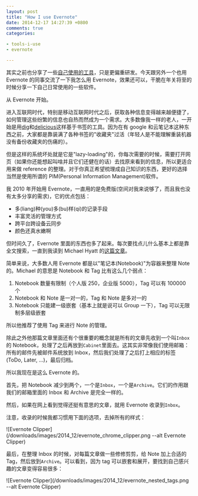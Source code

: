 ```yaml
---
layout: post
title: "How I use Evernote"
date: 2014-12-17 14:27:39 +0800
comments: true
categories:

- tools-i-use
- evernote

---
```



其实之前也分享了一些[自己使用的工具](https://lenciel.com/blog/categories/tools-i-use/)，只是更偏重研发。今天跟另外一个也用 Evernote 的同事交流了一下我怎么用 Evernote，效果还可以，干脆在年关将至的时候分享一下自己日常使用的一些软件。

从 Evernote 开始。

进入互联网时代，特别是移动互联网时代之后，获取各种信息变得越来越便捷了，如何管理这些纷繁的信息也自热而然成为一个需求。大多数像我一样的老人，一开始是用[dig](https://digg.com/)和[delicious](https://delicious.com/)这样基于书签的工具。因为在有 google 和云笔记本这种东西之前，大家都是靠装满了各种书签的"收藏夹"过活（年轻人是不能理解重装机器没有备份收藏夹的伤痛的）。

但是这样的系统坏处就是它是"lazy-loading"的，你每次需要的时候，需要打开网页（如果你还能想起叫啥并且它们还健在的话）去找原来看到的信息，所以更适合用来做 reference 的整理。对于你真正希望梳理成自己知识的东西，更好的选择当然是使用所谓的 PIM(Personal Information Management)软件。

我 2010 年开始用 Evernote，一直用的是免费版(空间对我来说够了，而且我也没有太多分享的需求)，它的优点包括：

* 多(liang)种(you)多(bu)样(qi)的记录手段
* 丰富灵活的管理方式
* 跨平台跨设备云同步
* 颜色还真水嫩啊

但时间久了，Evernote 里面的东西也多了起来。每次要找点儿什么基本上都是靠全文搜索，一直到我读到 Michael Hyatt 的[这篇文章](http://michaelhyatt.com/evernote-tags.html)。

简单来说，大多数人用 Evernote 都是以"笔记本(Notebook)"为容器来整理 Note 的。Michael 的意思是 Notebook 和 Tag 比有这么几个弱点：

1. Notebook 数量有限制（个人版 250，企业版 5000），Tag 可以有 100000 个
2. Notebook 和 Note 是一对一的，Tag 和 Note 是多对一的
3. Notebook 只能建一级嵌套（基本上就是说可以 Group 一下），Tag 可以无限制多层级嵌套

所以他推荐了使用 Tag 来进行 Note 的管理。

除此之外他那篇文章里面还有个很重要的概念就是所有的文章先收到一个叫`Inbox`的 Notebook，处理了之后再放到`Cabinet`里面去。这其实非常像我们使用邮箱：所有的邮件先被邮件系统放到 Inbox，然后我们处理了之后打上相应的标签(ToDo, Later, ...)，最后归档。

所以我现在是这么 Evernote 的。

首先，把 Notebook 减少到两个，一个是`Inbox`，一个是`Archive`。它们的作用跟我们的邮箱里面的 Inbox 和 Archive 是完全一样的。

然后，如果在网上看到觉得还挺有意思的文章，就用 Evernote 收录到`Inbox`。

注意，收录的时候我都习惯用下面的选项，去掉所有的样式：

![Evernote Clipper](/downloads/images/2014_12/evernote_chrome_clipper.png --alt Evernote Clipper)

最后，在整理 Inbox 的时候，对每篇文章做一些修修剪剪，给 Note 加上合适的 Tag，然后放到`Archive`。可以看到，因为 tag 可以嵌套和展开，要找到自己感兴趣的文章变得容易很多：

![Evernote Clipper](/downloads/images/2014_12/evernote_nested_tags.png --alt Evernote Clipper)



